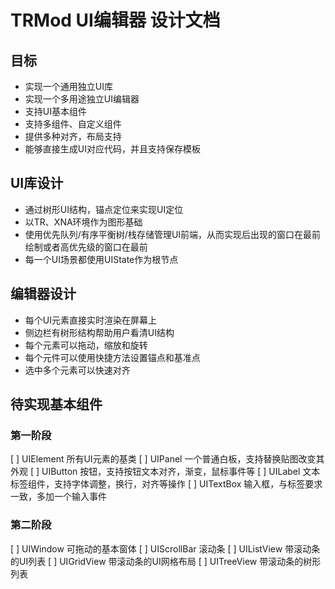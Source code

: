 ﻿# TRMod UI编辑器 设计文档

## 目标
- 实现一个通用独立UI库
- 实现一个多用途独立UI编辑器
- 支持UI基本组件
- 支持多组件、自定义组件
- 提供多种对齐，布局支持
- 能够直接生成UI对应代码，并且支持保存模板

## UI库设计
- 通过树形UI结构，锚点定位来实现UI定位
- 以TR、XNA环境作为图形基础
- 使用优先队列/有序平衡树/栈存储管理UI前端，从而实现后出现的窗口在最前绘制或者高优先级的窗口在最前
- 每一个UI场景都使用UIState作为根节点

## 编辑器设计
- 每个UI元素直接实时渲染在屏幕上
- 侧边栏有树形结构帮助用户看清UI结构
- 每个元素可以拖动，缩放和旋转
- 每个元件可以使用快捷方法设置锚点和基准点
- 选中多个元素可以快速对齐

## 待实现基本组件
### 第一阶段
[ ] UIElement 所有UI元素的基类
[ ] UIPanel 一个普通白板，支持替换贴图改变其外观
[ ] UIButton 按钮，支持按钮文本对齐，渐变，鼠标事件等
[ ] UILabel 文本标签组件，支持字体调整，换行，对齐等操作
[ ] UITextBox 输入框，与标签要求一致，多加一个输入事件

### 第二阶段
[ ] UIWindow 可拖动的基本窗体
[ ] UIScrollBar 滚动条
[ ] UIListView 带滚动条的UI列表
[ ] UIGridView 带滚动条的UI网格布局
[ ] UITreeView 带滚动条的树形列表